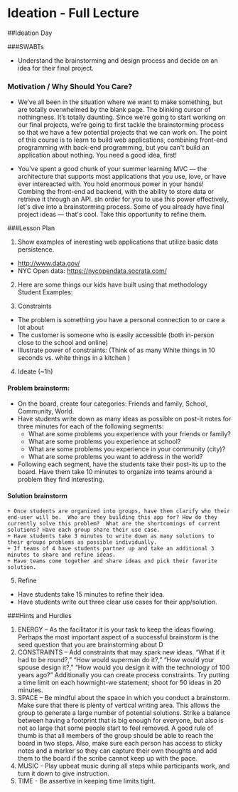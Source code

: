 # Ideation - Full Lecture


##Ideation Day

###SWABTs
+ Understand the brainstorming and design process and decide on an idea for their final project.

### Motivation / Why Should You Care?
+ We’ve all been in the situation where we want to make something, but are totally overwhelmed by the blank page. The blinking cursor of nothingness. It’s totally daunting. Since we’re going to start working on our final projects, we’re going to first tackle the brainstorming process so that we have a few potential projects that we can work on. The point of this course is to learn to build web applications, combining front-end programming with back-end programming, but you can't build an application about nothing. You need a good idea, first!

+ You've spent a good chunk of your summer learning MVC — the architecture that supports most applications that you use, love, or have ever intereacted with.  You hold enormous power in your hands!  Combing the front-end ad backend, with the ability to store data or retrieve it through an API.  sIn order for you to use this power effectively, let's dive into a brainstorming process.  Some of you already have final project ideas — that's cool.  Take this opportunity to refine them.

###Lesson Plan

1. Show examples of ineresting web applications that utilize basic data persistence.
  + http://www.data.gov/
  + NYC Open data: https://nycopendata.socrata.com/

2. Here are some things our kids have built using that methodology
Student Examples:

3. Constraints
  + The problem is something you have a personal connection to or care a lot about
  + The customer is someone who is easily accessible (both in-person close to the school and online)
  + Illustrate power of constraints: (Think of as many White things in 10 seconds vs. white things in a kitchen )

4. Ideate (~1h)
  #### Problem brainstorm:
  + On the board, create four categories: Friends and family, School, Community, World. 
  + Have students write down as many ideas as possible on post-it notes for three minutes for each of the following segments:
      + What are some problems you experience with your friends or family?
      + What are some problems you experience at school?
      + What are some problems you experience in your community (city)?
      + What are some problems you want to address in the world?
  + Following each segment, have the students take their post-its up to the board.  Have them take 10 minutes to  organize into teams around a problem they find interesting.
  
#### Solution brainstorm
    + Once students are organized into groups, have them clarify who their end-user will be.  Who are they building this app for? How do they currently solve this problem?  What are the shortcomings of current solutions? Have each group share their use case.
    + Have students take 3 minutes to write down as many solutions to their groups problems as possible individually.
    + If teams of 4 have students partner up and take an additional 3 minutes to share and refine ideas.
    + Have teams come together and share ideas and pick their favorite solution. 
5. Refine
  + Have students take 15 minutes to refine their idea.
  + Have students write out three clear use cases for their app/solution.


###Hints and Hurdles 
1. ENERGY – As the facilitator it is your task to keep the ideas flowing. Perhaps the most important aspect of a successful brainstorm is the seed question that you are brainstorming about  D
2. CONSTRAINTS – Add constraints that may spark new ideas. “What if it had to be round?,” “How would superman do it?,” “How would your spouse design it?,” “How would you design it with the technology of 100 years ago?” Additionally you can create process constraints. Try putting a time limit on each howmight-we statement; shoot for 50 ideas in 20 minutes. 
3. SPACE – Be mindful about the space in which you conduct a brainstorm. Make sure that there is plenty of vertical writing area. This allows the group to generate a large number of potential solutions. Strike a balance between having a footprint that is big enough for everyone, but also is not so large that some people start to feel removed. A good rule of thumb is that all members of the group should be able to reach the board in two steps. Also, make sure each person has access to sticky notes and a marker so they can capture their own thoughts and add them to the board if the scribe cannot keep up with the pace. 
4. MUSIC - Play upbeat music during all steps while participants work, and turn it down to give instruction.
5. TIME - Be assertive in keeping time limits tight.








